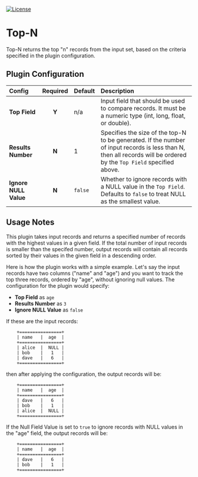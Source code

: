 [![License](https://img.shields.io/badge/License-Apache%202.0-blue.svg)](https://opensource.org/licenses/Apache-2.0)

# Top-N

Top-N returns the top "n" records from the input set, based on the criteria specified in the plugin configuration.


## Plugin Configuration

| Config | Required | Default | Description |
| :------------ | :------: | :----- | :---------- |
| **Top Field** | **Y** | n/a | Input field that should be used to compare records. It must be a numeric type (int, long, float, or double).|
| **Results Number** | **N** | 1 | Specifies the size of the top-N to be generated. If the number of input records is less than N, then all records will be ordered by the `Top Field` specified above.  |
| **Ignore NULL Value** | **N** | `false` | Whether to ignore records with a NULL value in the `Top Field`. Defaults to `false` to treat NULL as the smallest value. |


## Usage Notes

This plugin takes input records and returns a specified number of records with the highest values
in a given field. If the total number of input records is smaller than the specifed number,
output records will contain all records sorted by their values in the given field in a
descending order.

Here is how the plugin works with a simple example. Let's say the input records
have two columns ("name" and "age") and you want to track the top three records, ordered by "age",
without ignoring null values. The configuration for the plugin would specify:

* **Top Field** as `age`
* **Results Number** as `3`
* **Ignore NULL Value** as `false`

If these are the input records:

        +================+
        | name   |  age  |
        +================+
        | alice  |  NULL |
        | bob    |   1   |
        | dave   |   6   |
        +================+

then after applying the configuration, the output records will be:

        +================+
        | name   |  age  |
        +================+
        | dave   |   6   |
        | bob    |   1   |
        | alice  |  NULL |
        +================+

If the Null Field Value is set to `true` to ignore records with NULL values in the "age" field, the output records will be:

        +================+
        | name   |  age  |
        +================+
        | dave   |   6   |
        | bob    |   1   |
        +================+